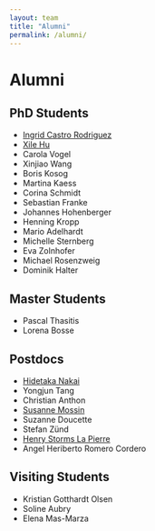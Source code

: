 ```yaml
---
layout: team
title: "Alumni"
permalink: /alumni/
---
```


# Alumni

## PhD Students

- [Ingrid Castro Rodriguez](https://ehs.berkeley.edu/ingrid-castro-rodriguez)
- [Xile Hu](https://lsci.epfl.ch/hu)
- Carola Vogel
- Xinjiao Wang
- Boris Kosog
- Martina Kaess
- Corina Schmidt
- Sebastian Franke
- Johannes Hohenberger
- Henning Kropp
- Mario Adelhardt
- Michelle Sternberg
- Eva Zolnhofer
- Michael Rosenzweig
- Dominik Halter

## Master Students

- Pascal Thasitis
- Lorena Bosse

## Postdocs

- [Hidetaka Nakai](http://www.kindai.ac.jp/sci/english/education/faculty_and_research/05_nakai_hidetaka.html)
- Yongjun Tang
- Christian Anthon
- [Susanne Mossin](http://www.dtu.dk/english/service/phonebook/person?id=36867&tab=2&qt=dtupublicationquery)
- Suzanne Doucette
- Stefan Zünd
- [Henry Storms La Pierre](https://www.chemistry.gatech.edu/people/la%20pierre/henry)
- Angel Heriberto Romero Cordero

## Visiting Students

- Kristian Gotthardt Olsen
- Soline Aubry
- Elena Mas-Marza